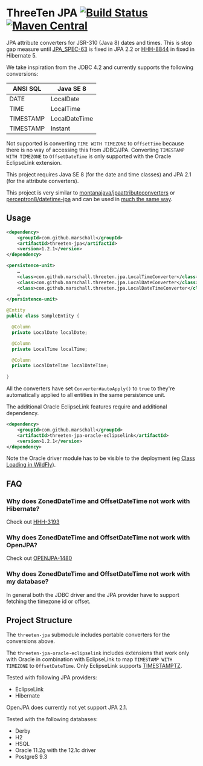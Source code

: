 ThreeTen JPA [![Build Status](https://travis-ci.org/marschall/threeten-jpa.svg?branch=master)](https://travis-ci.org/marschall/threeten-jpa) [![Maven Central](https://maven-badges.herokuapp.com/maven-central/com.github.marschall/threeten-jpa/badge.svg)](https://maven-badges.herokuapp.com/maven-central/com.github.marschall/threeten-jpa)
============

JPA attribute converters for JSR-310 (Java 8) dates and times.
This is stop gap measure until [JPA_SPEC-63](https://java.net/jira/browse/JPA_SPEC-63) is fixed in JPA 2.2 or [HHH-8844](https://hibernate.atlassian.net/browse/HHH-8844) in fixed in Hibernate 5.

We take inspiration from the JDBC 4.2 and currently supports the following conversions:

| ANSI SQL   | Java SE 8      |
| ---------- | -------------- |
| DATE       | LocalDate      |
| TIME       | LocalTime      |
| TIMESTAMP  | LocalDateTime  |
| TIMESTAMP  | Instant        |

Not supported is converting `TIME WITH TIMEZONE` to `OffsetTime` because there is no way of accessing this from JDBC/JPA.
Converting `TIMESTAMP WITH TIMEZONE` to `OffsetDateTime` is only supported with the Oracle EclipseLink extension.

This project requires Java SE 8 (for the date and time classes) and JPA 2.1 (for the attribute converters).

This project is very similar to [montanajava/jpaattributeconverters](https://bitbucket.org/montanajava/jpaattributeconverters) or [perceptron8/datetime-jpa](https://github.com/perceptron8/datetime-jpa) and can be used in [much the same way](https://weblogs.java.net/blog/montanajava/archive/2014/06/17/using-java-8-datetime-classes-jpa).

Usage
-----

```xml
<dependency>
    <groupId>com.github.marschall</groupId>
    <artifactId>threeten-jpa</artifactId>
    <version>1.2.1</version>
</dependency>
```

```xml
<persistence-unit>
    …
    <class>com.github.marschall.threeten.jpa.LocalTimeConverter</class>
    <class>com.github.marschall.threeten.jpa.LocalDateConverter</class>
    <class>com.github.marschall.threeten.jpa.LocalDateTimeConverter</class>
    …
</persistence-unit>
```

```java
@Entity
public class SampleEntity {

  @Column
  private LocalDate localDate;

  @Column
  private LocalTime localTime;

  @Column
  private LocalDateTime localDateTime;
  
}
```

All the converters have set `Converter#autoApply()` to `true` to they're automatically applied to all entities in the same persistence unit.

The additional Oracle EclipseLink features require and additional dependency.

```xml
<dependency>
    <groupId>com.github.marschall</groupId>
    <artifactId>threeten-jpa-oracle-eclipselink</artifactId>
    <version>1.2.1</version>
</dependency>
```

Note the Oracle driver module has to be visible to the deployment (eg [Class Loading in WildFly](https://docs.jboss.org/author/display/WFLY8/Class+Loading+in+WildFly)).


FAQ
---

### Why does ZonedDateTime and OffsetDateTime not work with Hibernate?
Check out [HHH-3193](https://hibernate.atlassian.net/browse/HHH-3193)

### Why does ZonedDateTime and OffsetDateTime not work with OpenJPA?
Check out [OPENJPA-1480](https://issues.apache.org/jira/browse/OPENJPA-1480)

### Why does ZonedDateTime and OffsetDateTime not work with my database?
In general both the JDBC driver and the JPA provider have to support fetching the timezone id or offset.


Project Structure
-----------------
The `threeten-jpa` submodule includes portable converters for the conversions above.

The `threeten-jpa-oracle-eclipselink` includes extensions that work only with Oracle in combination with EclipseLink to map `TIMESTAMP WITH TIMEZONE` to `OffsetDateTime`. Only EclipseLink supports [TIMESTAMPTZ](http://docs.oracle.com/cd/E11882_01/appdev.112/e13995/oracle/sql/TIMESTAMPTZ.html).

Tested with following JPA providers:
 * EclipseLink
 * Hibernate
 
OpenJPA does currently not yet support JPA 2.1.

Tested with the following databases:
 * Derby
 * H2
 * HSQL
 * Oracle 11.2g with the 12.1c driver
 * PostgreS 9.3
